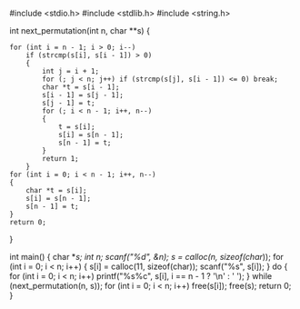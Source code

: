 #include <stdio.h>
#include <stdlib.h>
#include <string.h>

int next_permutation(int n, char **s)
{
  
    for (int i = n - 1; i > 0; i--)
        if (strcmp(s[i], s[i - 1]) > 0)
        {
            int j = i + 1;
            for (; j < n; j++) if (strcmp(s[j], s[i - 1]) <= 0) break;
            char *t = s[i - 1];
            s[i - 1] = s[j - 1];
            s[j - 1] = t;
            for (; i < n - 1; i++, n--)
            {
                t = s[i];
                s[i] = s[n - 1];
                s[n - 1] = t;
            }
            return 1;
        }
    for (int i = 0; i < n - 1; i++, n--)
    {
        char *t = s[i];
        s[i] = s[n - 1];
        s[n - 1] = t;
    }
    return 0;
}

int main()
{
	char **s;
	int n;
	scanf("%d", &n);
	s = calloc(n, sizeof(char*));
	for (int i = 0; i < n; i++)
	{
		s[i] = calloc(11, sizeof(char));
		scanf("%s", s[i]);
	}
	do
	{
		for (int i = 0; i < n; i++)
			printf("%s%c", s[i], i == n - 1 ? '\n' : ' ');
	} while (next_permutation(n, s));
	for (int i = 0; i < n; i++)
		free(s[i]);
	free(s);
	return 0;
}
